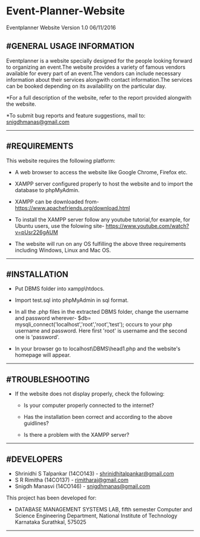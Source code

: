# Event-Planner-Website

Eventplanner Website Version 1.0 06/11/2016

#GENERAL USAGE INFORMATION
--------------------------------------------------------------------------------

Eventplanner is a website specially designed for the people looking forward
to organizing an event.The website provides a variety of famous vendors available
for every part of an event.The vendors can include necessary information about
their services alongwith contact information.The services can be booked depending
on its availability on the particular day.

  *For a full description of the website, refer to the report provided alongwith
   the website.

  *To submit bug reports and feature suggestions, mail to:
   snigdhmanas@gmail.com 

---------------------------------------------------------------------------------

#REQUIREMENTS
---------------------------------------------------------------------------------

This website requires the following platform:

 * A web browser to access the website like Google Chrome, Firefox etc.
 * XAMPP server configured properly to host the website and to import the database
   to phpMyAdmin.

 * XAMPP can be downloaded from-
   https://www.apachefriends.org/download.html

 * To install the XAMPP server follow any youtube tutorial,for example, for Ubuntu
   users, use the folowing site- https://www.youtube.com/watch?v=pUsr226gAUM 

 * The website will run on any OS fulfilling the above three requirements including
   Windows, Linux and Mac OS.

---------------------------------------------------------------------------------

#INSTALLATION
---------------------------------------------------------------------------------
 
 * Put DBMS folder into xampp\htdocs.

 * Import test.sql into phpMyAdmin in sql format.

 * In all the .php files in the extracted DBMS folder, change the username and
   password wherever-
   $db= mysqli_connect('localhost','root','root','test'); 
   occurs to your php username and password. Here first 'root' is username and
   the second one is 'password'.

 * In your browser go to localhost\DBMS\head1.php and the website's homepage will
   appear. 

---------------------------------------------------------------------------------

#TROUBLESHOOTING
---------------------------------------------------------------------------------

 * If the website does not display properly, check the following:

   - Is your computer properly connected to the internet?
   
   - Has the installation been correct and according to the above guidlines?

   - Is there a problem with the XAMPP server?

--------------------------------------------------------------------------------

#DEVELOPERS
--------------------------------------------------------------------------------

 * Shrinidhi S Talpankar (14CO143) - shrinidhitalpankar@gmail.com
 * S R Rimitha (14CO137) - rimitharaj@gmail.com
 * Snigdh Manasvi (14CO146) - snigdhmanas@gmail.com

This project has been developed for:
 * DATABASE MANAGEMENT SYSTEMS LAB, fifth semester
   Computer and Science Engineering Department,
   National Institute of Technology Karnataka
   Surathkal, 575025

--------------------------------------------------------------------------------   

